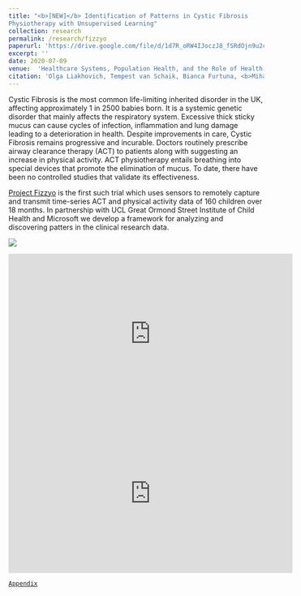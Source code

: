 ```yaml
---
title: "<b>[NEW]</b> Identification of Patterns in Cystic Fibrosis
Physiotherapy with Unsupervised Learning"
collection: research
permalink: /research/fizzyo
paperurl: 'https://drive.google.com/file/d/1d7R_oRW4IJoczJ8_fSRdOjn9u2cP73sv/view'
excerpt: ''
date: 2020-07-09
venue:  'Healthcare Systems, Population Health, and the Role of Health-Tech Workshop @ ICML 2020 Workshop'
citation: 'Olga Liakhovich, Tempest van Schaik, Bianca Furtuna, <b>Mihaela Curmei</b>, Emma Raywood, Helen Douglas, Kunal Kapoor, Nicole Filipow, Eleanor Main. 2020.'
---
```


Cystic Fibrosis  is the most common life-limiting inherited disorder in the UK, affecting approximately 1 in 2500 babies born.  It is a systemic genetic disorder that mainly affects the respiratory system.  Excessive thick sticky mucus can cause cycles of infection, inflammation and lung damage leading to a deterioration in health.  Despite improvements in care, Cystic Fibrosis remains progressive and incurable. Doctors routinely prescribe airway clearance therapy (ACT) to patients along with suggesting an increase in physical activity.  ACT physiotherapy entails breathing into special devices that promote the elimination of mucus. To date, there have been no controlled studies that validate its effectiveness.

[Project Fizzyo](https://fizzyo.github.io/) is the first such trial which uses sensors to remotely capture and transmit time-series ACT and physical activity data of 160 children over 18 months. In partnership with UCL Great Ormond Street Institute of Child Health and Microsoft we develop a framework for analyzing and discovering patters in the clinical research data.


![](../../images/fizzyo.jpg)

<iframe width="560" height="315" src="https://www.youtube.com/embed/qm1pi6K1kS4" frameborder="0" allow="accelerometer; autoplay; encrypted-media; gyroscope; picture-in-picture" allowfullscreen></iframe>

<iframe width="560" height="315" src="https://www.youtube.com/embed/od1IcUFcKVI" frameborder="0" allow="accelerometer; autoplay; encrypted-media; gyroscope; picture-in-picture" allowfullscreen></iframe>

[`Appendix`](https://drive.google.com/file/d/1vNKNRV7XcUc6qnigs99zMZJj1UK-jmU7/view)